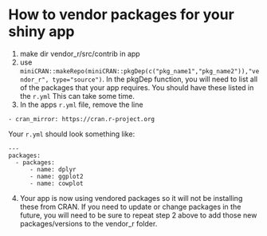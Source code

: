 # How to vendor packages for your shiny app

1. make dir vendor_r/src/contrib in app
2. use `miniCRAN::makeRepo(miniCRAN::pkgDep(c("pkg_name1","pkg_name2")),"vendor_r", type="source")`.  In the pkgDep function, you will need to list all of the packages that your app requires.  You should have these listed in the `r.yml`  This can take some time.
3. In the apps `r.yml` file, remove the line

```
- cran_mirror: https://cran.r-project.org
```

Your `r.yml` should look something like:

```
---
packages: 
  - packages:
      - name: dplyr
      - name: ggplot2
      - name: cowplot
```
    
4. Your app is now using vendored packages so it will not be installing these from CRAN.  If you need to update or change packages in the future, you will need to be sure to repeat step 2 above to add those new packages/versions to the vendor_r folder.

